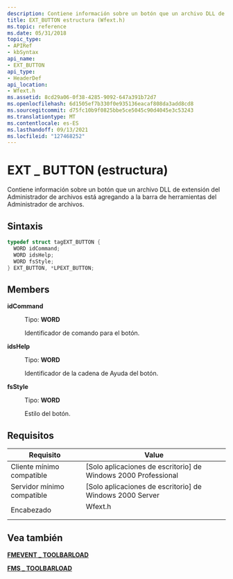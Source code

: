 ```yaml
---
description: Contiene información sobre un botón que un archivo DLL de extensión del Administrador de archivos está agregando a la barra de herramientas del Administrador de archivos.
title: EXT_BUTTON estructura (Wfext.h)
ms.topic: reference
ms.date: 05/31/2018
topic_type:
- APIRef
- kbSyntax
api_name:
- EXT_BUTTON
api_type:
- HeaderDef
api_location:
- Wfext.h
ms.assetid: 8cd29a06-0f38-4285-9092-647a391b72d7
ms.openlocfilehash: 6d1505ef7b330f0e935136eacaf808da3add8cd8
ms.sourcegitcommit: d75fc10b9f0825bbe5ce5045c90d4045e3c53243
ms.translationtype: MT
ms.contentlocale: es-ES
ms.lasthandoff: 09/13/2021
ms.locfileid: "127468252"
---
```

# <a name="ext_button-structure"></a>EXT \_ BUTTON (estructura)

Contiene información sobre un botón que un archivo DLL de extensión del Administrador de archivos está agregando a la barra de herramientas del Administrador de archivos.

## <a name="syntax"></a>Sintaxis


```C++
typedef struct tagEXT_BUTTON {
  WORD idCommand;
  WORD idsHelp;
  WORD fsStyle;
} EXT_BUTTON, *LPEXT_BUTTON;
```



## <a name="members"></a>Members

<dl> <dt>

**idCommand**
</dt> <dd>

Tipo: **WORD**

</dd> <dd>

Identificador de comando para el botón.

</dd> <dt>

**idsHelp**
</dt> <dd>

Tipo: **WORD**

</dd> <dd>

Identificador de la cadena de Ayuda del botón.

</dd> <dt>

**fsStyle**
</dt> <dd>

Tipo: **WORD**

</dd> <dd>

Estilo del botón.

</dd> </dl>

## <a name="requirements"></a>Requisitos



| Requisito | Value |
|-------------------------------------|------------------------------------------------------------------------------------|
| Cliente mínimo compatible<br/> | \[Solo aplicaciones de escritorio\] de Windows 2000 Professional<br/>                         |
| Servidor mínimo compatible<br/> | \[Solo aplicaciones de escritorio\] de Windows 2000 Server<br/>                               |
| Encabezado<br/>                   | <dl> <dt>Wfext.h</dt> </dl> |



## <a name="see-also"></a>Vea también

<dl> <dt>

[**FMEVENT \_ TOOLBARLOAD**](fmevent-toolbarload.md)
</dt> <dt>

[**FMS \_ TOOLBARLOAD**](fms-toolbarload.md)
</dt> </dl>

 

 




